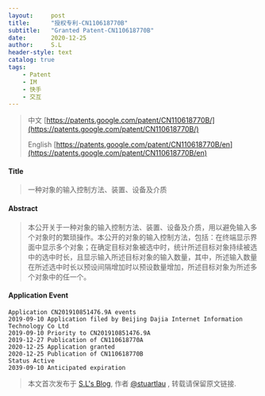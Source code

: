 ```yaml
---
layout:     post
title:      "授权专利-CN110618770B"
subtitle:   "Granted Patent-CN110618770B"
date:       2020-12-25
author:     S.L
header-style: text
catalog: true
tags:
    - Patent
    - IM
    - 快手
    - 交互
---
```

> 中文 [https://patents.google.com/patent/CN110618770B/](https://patents.google.com/patent/CN110618770B/)
>
> English [https://patents.google.com/patent/CN110618770B/en](https://patents.google.com/patent/CN110618770B/en)

#### Title
> 一种对象的输入控制方法、装置、设备及介质








#### Abstract
> 本公开关于一种对象的输入控制方法、装置、设备及介质，用以避免输入多个对象时的繁琐操作。本公开的对象的输入控制方法，包括：在终端显示界面中显示多个对象；在确定目标对象被选中时，统计所述目标对象持续被选中的选中时长，且显示输入所述目标对象的输入数量，其中，所述输入数量在所述选中时长以预设间隔增加时以预设数量增加，所述目标对象为所述多个对象中的任一个。








#### Application Event
```
Application CN201910851476.9A events 
2019-09-10 Application filed by Beijing Dajia Internet Information Technology Co Ltd
2019-09-10 Priority to CN201910851476.9A
2019-12-27 Publication of CN110618770A
2020-12-25 Application granted
2020-12-25 Publication of CN110618770B
Status Active
2039-09-10 Anticipated expiration
```
> 本文首次发布于 [S.L's Blog](https://liushuo.me), 作者 [@stuartlau](http://github.com/stuartlau) ,
转载请保留原文链接.
